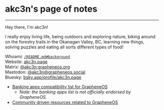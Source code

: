 # akc3n's page of notes
---

Hey there, I'm akc3n!   

I really enjoy living life, being outdoors and exploring nature, biking around on the forestry trails in the Okanagan Valley, BC, learning new things, solving puzzles and eating all sorts different types of food! 

Whoami: [`/README.md#background`](https://github.com/akc3n/akc3n.page#background)      
Website: [akc3n.page](https://akc3n.page/)   
Matrix: [@akc3n:grapheneos.org](https://matrix.to/#/@akc3n:grapheneos.org)  
Mastodon: [@akc3n@grapheneos.social](https://grapheneos.social/@akc3n)      
Bluesky: [bsky.app/profile/akc3n.page](https://bsky.app/profile/akc3n.page)

- [Banking apps compatibility list for GrapheneOS](https://privsec.dev/banking)  
  + Note: _the banking apps list is not officially endorsed by GrapheneOS._
- [Community driven resources related to GrapheneOS](https://akc3n.page/links/#community-driven)
